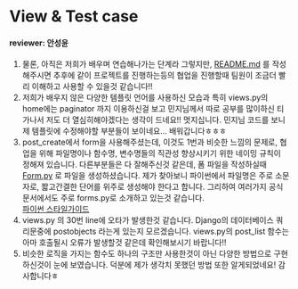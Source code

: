 # View & Test case
#### reviewer: 안성윤
1. 물론, 아직은 저희가 배우며 연습해나가는 단계라 그렇지만, [README.md](http://readme.md/) 를 작성해주시면 추후에 같이 프로젝트를 진행하는등의 협업을 진행할때
팀원이 조금더 빨리 이해하고 사용할 수 있을것 같습니다!!
2. 저희가 배우지 않은 다양한 템플릿 언어를 사용하신 모습과 특히 views.py의 home에는 paginator 까지 이용하신걸 보고 민지님께서 따로 공부를 많이하신 티가나서 저도 더 열심히해야겠다는 생각이 드네요!! 멋지십니다. 민지님 코드를 보니 제 템플릿에 수정해야할 부분들이 보이네요... 배워갑니다ㅎㅎㅎ
3. post_create에서 form을 사용해주셨는데, 이것도 1번과 비슷한 느낌의 문제로, 협업을 위해 파일명이나 함수명, 변수명들의 직관성 향상시키기 위한 네이밍 규칙이 정해져 있습니다. 다른부분들은 다 잘해주신것 같은데, 폼 파일을 작성하실때 [Form.py](http://form.py/) 로 파일을 생성하셨습니다.
제가 찾아보니 파이썬에서 파일명은 주로 소문자로, 짧고간결한 단어를 위주로 생성해야 한다고 합니다. 그리하여 여러가지 공식문서에서도 주로 forms.py로 소개하고 있는것 같습니다. <br/> [파이썬 스타일가이드](https://peps.python.org/pep-0008/)
4. views.py 의 30번 line에 오타가 발생한것 같습니다. Django의 데이터베이스 쿼리문중에 postobjects 라는게 있는지 모르겠습니다. views.py의 post_list 함수는 아마 호출될시 오류가 발생할것 같은데 확인해보시기 바랍니다!!
5. 비슷한 로직을 가지는 함수도 하나의 구조만 사용한것이 아닌 다양한 방법으로 구현하신것이 눈에 보였습니다. 덕분에 제가 생각치 못했던 방법 또한 알게되었네요! 감사합니다ㅎ
